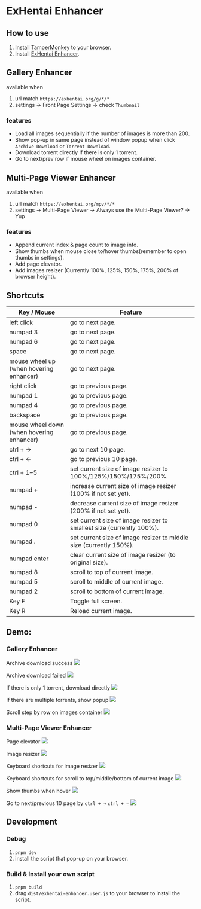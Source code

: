 # ExHentai Enhancer

## How to use
1. Install [TamperMonkey](https://chrome.google.com/webstore/detail/tampermonkey/dhdgffkkebhmkfjojejmpbldmpobfkfo) to your browser.
2. Install [ExHentai Enhancer](https://github.com/sk2589822/Exhentai-Enhancer/raw/master/dist/exhentai-enhancer.user.js).

## Gallery Enhancer
available when
1. url match ```https://exhentai.org/g/*/*```
2. settings -> Front Page Settings -> check `Thumbnail`

### features

* Load all images sequentially if the number of images is more than 200.
* Show pop-up in same page instead of window popup when click `Archive Download` or `Torrent Download`.
* Download torrent directly if there is only 1 torrent.
* Go to next/prev row if mouse wheel on images container.

## Multi-Page Viewer Enhancer
available when 
1. url match ```https://exhentai.org/mpv/*/*```
2. settings -> Multi-Page Viewer -> Always use the Multi-Page Viewer? -> Yup

### features

* Append current index & page count to image info.
* Show thumbs when mouse close to/hover thumbs(remember to open thumbs in settings).
* Add page elevator.
* Add images resizer (Currently 100%, 125%, 150%, 175%, 200% of browser height).

## Shortcuts

| Key / Mouse | Feature |
| --- | --- |
| left click | go to next page. |
| numpad 3  | go to next page. |
| numpad 6  | go to next page. | 
| space | go to next page. |
| mouse wheel up (when hovering enhancer) | go to next page. |
| right click | go to previous page. |
| numpad 1 | go to previous page. |
| numpad 4  | go to previous page. |
| backspace | go to previous page. |
| mouse wheel down (when hovering enhancer) | go to previous page. |
| ctrl + → | go to next 10 page. |
| ctrl + ← | go to previous 10 page. |
| ctrl + 1~5 | set current size of image resizer to 100%/125%/150%/175%/200%. |
| numpad + | increase current size of image resizer (100% if not set yet). |
| numpad - | decrease current size of image resizer (200% if not set yet). |
| numpad 0 | set current size of image resizer to smallest size (currently 100%). |
| numpad . | set current size of image resizer to middle size (currently 150%). |
| numpad enter | clear current size of image resizer (to original size). |
| numpad 8 | scroll to top of current image. |
| numpad 5 | scroll to middle of current image. |
| numpad 2 | scroll to bottom of current image. |
| Key F | Toggle full screen. |
| Key R | Reload current image. |

## Demo:
  ### Gallery Enhancer

  Archive download success
  ![](https://imgur.com/a8hzlNN.gif)

  Archive download failed
  ![](https://imgur.com/hBmh7A7.gif)

  If there is only 1 torrent, download directly
  ![](https://imgur.com/kdu3MyP.gif)

  If there are multiple torrents, show popup
  ![](https://imgur.com/bXd1YJH.gif)

  Scroll step by row on images container
  ![](https://imgur.com/WdDGu8J.gif)


  ### Multi-Page Viewer Enhancer
  Page elevator
  ![](https://imgur.com/pmwTRuJ.gif)

  Image resizer
  ![](https://imgur.com/Jv2hMgJ.gif)

  Keyboard shortcuts for image resizer
  ![](https://imgur.com/8IRzMkH.gif)

  Keyboard shortcuts for scroll to top/middle/bottom of current image
  ![](https://imgur.com/552vKHC.gif)

  Show thumbs when hover
  ![](https://imgur.com/RoVA7iX.gif)
  
  Go to next/previous 10 page by `ctrl + →` `ctrl + ←`
  ![](https://imgur.com/5viyiJ8.gif)

## Development

### Debug
1. ```pnpm dev```
2. install the script that pop-up on your browser.

### Build & Install your own script
1. ```pnpm build```
2. drag `dist/exhentai-enhancer.user.js` to your browser to install the script.

